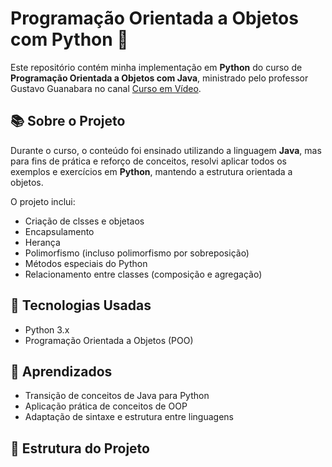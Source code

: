 # Programação Orientada a Objetos com Python 🐍

Este repositório contém minha implementação em **Python** do curso de **Programação Orientada a Objetos com Java**, ministrado pelo professor Gustavo Guanabara no canal [Curso em Vídeo](https://www.youtube.com/c/CursoemVideo).

## 📚 Sobre o Projeto

Durante o curso, o conteúdo foi ensinado utilizando a linguagem **Java**, mas para fins de prática e reforço de conceitos, resolvi aplicar todos os exemplos e exercícios em **Python**, mantendo a estrutura orientada a objetos.

O projeto inclui:

- Criação de clsses e objetaos
- Encapsulamento
- Herança
- Polimorfismo (incluso polimorfismo por sobreposição)
- Métodos especiais do Python
- Relacionamento entre classes (composição e agregação)

## 🚀 Tecnologias Usadas

- Python 3.x
- Programação Orientada a Objetos (POO)

## 🧠 Aprendizados

- Transição de conceitos de Java para Python
- Aplicação prática de conceitos de OOP
- Adaptação de sintaxe e estrutura entre linguagens

## 📂 Estrutura do Projeto
